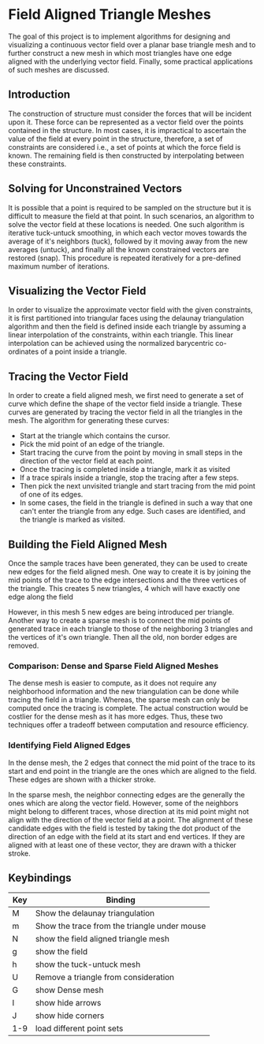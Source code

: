 # Field Aligned Triangle Meshes

The goal of this project is to implement algorithms for designing and visualizing a continuous vector field over a planar base triangle mesh and to further construct a new mesh in which most triangles have one edge aligned with the underlying vector field. Finally, some practical applications of such meshes are discussed.

## Introduction
The construction of structure must consider the forces that will be incident upon it. These force can be represented as a vector field over the points contained in the structure. In most cases, it is impractical to ascertain the value of the field at every point in the structure, therefore, a set of constraints are considered i.e., a set of points at which the force field is known. The remaining field is then constructed by interpolating between these constraints.

## Solving for Unconstrained Vectors
It is possible that a point is required to be sampled on the structure but it is difficult to measure the field at that point. In such scenarios, an algorithm to solve the vector field at these locations is needed. One such algorithm is iterative tuck-untuck smoothing, in which each vector moves towards the average of it's neighbors (tuck), followed by it moving away from the new averages (untuck), and finally all the known constrained vectors are restored (snap). This procedure is repeated iteratively for a pre-defined maximum number of iterations.

## Visualizing the Vector Field
In order to visualize the approximate vector field with the given constraints, it is first partitioned into triangular faces using the delaunay triangulation algorithm and then the field is defined inside each triangle by assuming a linear interpolation of the constraints, within each triangle. This linear interpolation can be achieved using the normalized barycentric co-ordinates of a point inside a triangle. 

## Tracing the Vector Field
In order to create a field aligned mesh, we first need to generate a set of curve which define the shape of the vector field inside a triangle. These curves are generated by tracing the vector field in all the triangles in the mesh. The algorithm for generating these curves:

-  Start at the triangle which contains the cursor.
-  Pick the mid point of an edge of the triangle.
-  Start tracing the curve from the point by moving in small steps in the direction of the vector field at each point.
-  Once the tracing is completed inside a triangle, mark it as visited
-  If a trace spirals inside a triangle, stop the tracing after a few steps.
-  Then pick the next unvisited triangle and start tracing from the mid point of one of its edges.
-  In some cases, the field in the triangle is defined in such a way that one can't enter the triangle from any edge. Such cases
    are identified, and the triangle is marked as visited.
    
## Building the Field Aligned Mesh
Once the sample traces have been generated, they can be used to create new edges for the field aligned mesh. One way to create it is by joining the mid points of the trace to the edge intersections and the three vertices of the triangle. This creates 5 new triangles, 4 which will have exactly one edge along the field

However, in this mesh 5 new edges are being introduced per triangle. Another way to create a sparse mesh is to connect the mid points of generated trace in each triangle to those of the neighboring 3 triangles and the vertices of it's own triangle. Then all the old, non border edges are removed. 

### Comparison: Dense and Sparse Field Aligned Meshes
The dense mesh is easier to compute, as it does not require any neighborhood information and the new triangulation can be done while tracing the field in a triangle. Whereas, the sparse mesh can only be computed once the tracing is complete. The actual construction would be costlier for the dense mesh as it has more edges. Thus, these two techniques offer a tradeoff between computation and resource efficiency. 

### Identifying Field Aligned Edges
In the dense mesh, the 2 edges that connect the mid point of the trace to its start and end point in the triangle are the ones which are aligned to the field. These edges are shown with a thicker stroke. 

In the sparse mesh, the neighbor connecting edges are the generally the ones which are along the vector field. However, some of the neighbors might belong to different traces, whose direction at its mid point might not align with the direction of the vector field at a point. The alignment of these candidate edges with the field is tested by taking the dot product of the direction of an edge with the field at its start and end vertices. If they are aligned with at least one of these vector, they are drawn with a thicker stroke.

## Keybindings
| Key | Binding |
| --- | ------- |
|  M | Show the delaunay triangulation |
|  m | Show the trace from the triangle under mouse |
|  N | show the field aligned triangle mesh |
|  g | show the field |
|  h | show the tuck-untuck mesh |
|  U | Remove a triangle from consideration |
|  G | show Dense mesh |
|  I | show hide arrows |
|  J | show hide corners|
| 1-9 | load different point sets |
























